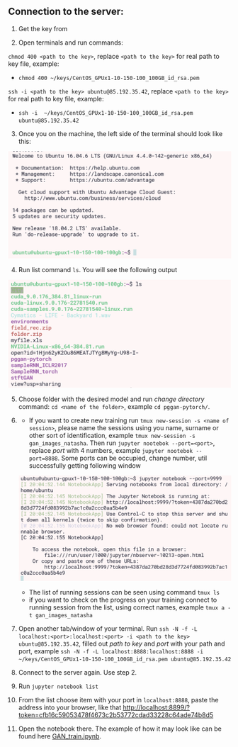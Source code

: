 ## Connection to the server:
1. Get the key from

2. Open terminals and run commands:

`chmod 400 <path to the key>`, replace `<path to the key>` for real path to key file, example:

+ ``` chmod 400 ~/keys/CentOS_GPUx1-10-150-100_100GB_id_rsa.pem ```

`ssh -i <path to the key> ubuntu@85.192.35.42`, replace `<path to the key>` for real path to key file, example:

+ `ssh -i  ~/keys/CentOS_GPUx1-10-150-100_100GB_id_rsa.pem ubuntu@85.192.35.42`     


3. Once you on the machine, the left side of the terminal should look like this:

![](intro.png)

4. Run list command
`ls`. You will see the following output

![](models.png)

5. Choose folder with the desired model and run _change directory_ command: `cd <name of the folder>`, example `cd pggan-pytorch/`.
6.
    + If you want to create new training run `tmux new-session -s <name of session>`, please name the sessions using you name, surname or other sort of identification, example `tmux new-session -s gan_images_natasha`. Then run `jupyter nootebok --port=<port>`, replace _port_ with 4 numbers, example `jupyter nootebok --port=8888`. Some ports can be occupied, change number, util successfully getting following window

    ![](jupyter.png)

    + The list of running sessions can be seen using command `tmux ls`
    + if you want to check on the progress on your training connect to running session from the list, using correct names, example `tmux a -t gan_images_natasha`

7. Open another tab/window of your terminal. Run `ssh -N -f -L localhost:<port>:localhost:<port> -i <path to the key> ubuntu@85.192.35.42`, filled out _path to key_ and _port_ with your path and port, example `ssh -N -f -L localhost:8888:localhost:8888 -i ~/keys/CentOS_GPUx1-10-150-100_100GB_id_rsa.pem ubuntu@85.192.35.42`

8. Connect to the server again. Use step 2.
9. Run `jupyter notebook list`
10. From the list choose item with your port in `localhost:8888`, paste the address into your browser, like that [http://localhost:8899/?token=cfb16c59053478f4673c2b53772cdad33228c64ade74b8d5](http://localhost:8899/?token=cfb16c59053478f4673c2b53772cdad33228c64ade74b8d5)

11. Open the notebook there. The example of how it may look like can be found here [GAN_train.ipynb](https://github.com/nasoboleva/Gamma-Lab-SetUp/blob/master/GAN_train.ipynb).

